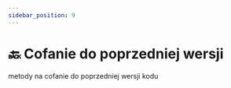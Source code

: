 ```yaml
---
sidebar_position: 9
---
```


# 🔙 Cofanie do poprzedniej wersji

metody na cofanie do poprzedniej wersji kodu 